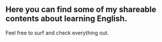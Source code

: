 ## Here you can find some of my shareable contents about learning English.

Feel free to surf and check everything out. 
